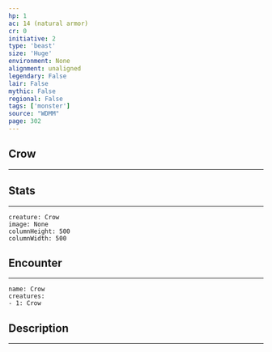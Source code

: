 ```yaml
---
hp: 1
ac: 14 (natural armor)
cr: 0
initiative: 2
type: 'beast'    
size: 'Huge'
environment: None
alignment: unaligned
legendary: False
lair: False
mythic: False
regional: False
tags: ['monster']
source: "WDMM"
page: 302
---
```


## Crow
---



## Stats
---

```statblock
creature: Crow
image: None
columnHeight: 500
columnWidth: 500
```

## Encounter
---

```encounter-table
name: Crow
creatures:
- 1: Crow
```

## Description
---




